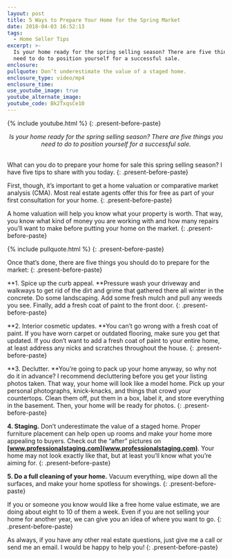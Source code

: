 ```yaml
---
layout: post
title: 5 Ways to Prepare Your Home for the Spring Market
date: 2018-04-03 16:52:13
tags:
  - Home Seller Tips
excerpt: >-
  Is your home ready for the spring selling season? There are five things you
  need to do to position yourself for a successful sale.
enclosure:
pullquote: Don’t underestimate the value of a staged home.
enclosure_type: video/mp4
enclosure_time:
use_youtube_image: true
youtube_alternate_image:
youtube_code: Bk2TxqsCe10
---
```


{% include youtube.html %}
{: .present-before-paste}

<center class="present-before-paste"><em>Is your home ready for the spring selling season? There are five things you need to do to position yourself for a successful sale.</em></center>

<center class="present-before-paste">&nbsp;</center>

What can you do to prepare your home for sale this spring selling season? I have five tips to share with you today.
{: .present-before-paste}

First, though, it’s important to get a home valuation or comparative market analysis (CMA). Most real estate agents offer this for free as part of your first consultation for your home.
{: .present-before-paste}

A home valuation will help you know what your property is worth. That way, you know what kind of money you are working with and how many repairs you’ll want to make before putting your home on the market.
{: .present-before-paste}

{% include pullquote.html %}
{: .present-before-paste}

Once that’s done, there are five things you should do to prepare for the market:
{: .present-before-paste}

**1. Spice up the curb appeal.&nbsp;**Pressure wash your driveway and walkways to get rid of the dirt and grime that gathered there all winter in the concrete. Do some landscaping. Add some fresh mulch and pull any weeds you see. Finally, add a fresh coat of paint to the front door.
{: .present-before-paste}

**2. Interior cosmetic updates.&nbsp;**You can’t go wrong with a fresh coat of paint. If you have worn carpet or outdated flooring, make sure you get that updated. If you don’t want to add a fresh coat of paint to your entire home, at least address any nicks and scratches throughout the house.
{: .present-before-paste}

**3. Declutter.&nbsp;**You’re going to pack up your home anyway, so why not do it in advance? I recommend decluttering before you get your listing photos taken. That way, your home will look like a model home. Pick up your personal photographs, knick-knacks, and things that crowd your countertops. Clean them off, put them in a box, label it, and store everything in the basement. Then, your home will be ready for photos.
{: .present-before-paste}

**4. Staging.** Don’t underestimate the value of a staged home. Proper furniture placement can help open up rooms and make your home more appealing to buyers. Check out the “after” pictures on **[www.professionalstaging.com](www.professionalstaging.com)**. Your home may not look exactly like that, but at least you’ll know what you’re aiming for.
{: .present-before-paste}

**5. Do a full cleaning of your home.** Vacuum everything, wipe down all the surfaces, and make your home spotless for showings.
{: .present-before-paste}

If you or someone you know would like a free home value estimate, we are doing about eight to 10 of them a week. Even if you are not selling your home for another year, we can give you an idea of where you want to go.
{: .present-before-paste}

As always, if you have any other real estate questions, just give me a call or send me an email. I would be happy to help you!
{: .present-before-paste}